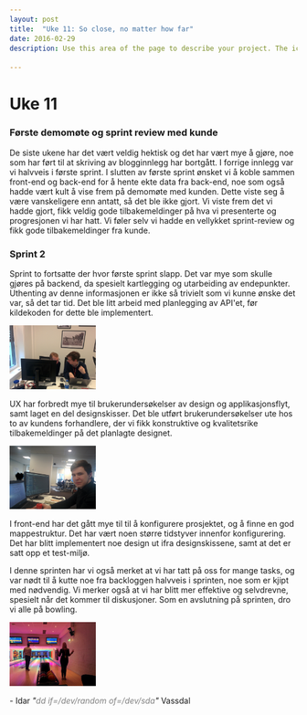 ```yaml
---
layout: post
title:	"Uke 11: So close, no matter how far"
date: 2016-02-29
description: Use this area of the page to describe your project. The icon above is part of a free icon set by <a href="https://sellfy.com/p/8Q9P/jV3VZ/">Flat Icons</a>. On their website, you can download their free set with 16 icons, or you can purchase the entire set with 146 icons for only $12!

---
```


# Uke 11

### Første demomøte og sprint review med kunde
De siste ukene har det vært veldig hektisk og det har vært mye å gjøre, noe som har ført til at skriving av blogginnlegg har bortgått. 
I forrige innlegg var vi halvveis i første sprint. I slutten
av første sprint ønsket vi å koble sammen front-end og back-end for å hente ekte data fra back-end, noe som også hadde vært
kult å vise frem på demomøte med kunden. Dette viste seg å være vanskeligere enn antatt, så det ble ikke gjort. Vi viste frem det 
vi hadde gjort,
fikk veldig gode tilbakemeldinger på hva vi presenterte og progresjonen vi har hatt. Vi føler selv vi hadde en vellykket sprint-review og 
fikk gode tilbakemeldinger fra kunde.

### Sprint 2
Sprint to fortsatte der hvor første sprint slapp. Det var mye som skulle gjøres på backend, da spesielt kartlegging og utarbeiding 
av endepunkter. Uthenting av denne informasjonen er ikke så trivielt som vi kunne ønske det var, så det tar tid. Det ble litt 
arbeid med planlegging av API'et, før kildekoden for dette ble implementert. 

<img src="/img/fred_mrtn.jpg" style="width: 30%; height: auto;" class="center-block"/>
 
UX har forbredt mye til brukerundersøkelser av design og applikasjonsflyt, samt laget en del designskisser. Det ble utført brukerundersøkelser
ute hos to av kundens forhandlere, der vi fikk konstruktive og kvalitetsrike tilbakemeldinger på det planlagte designet.

<img src="/img/jonas_stare_2.jpg" style="width: 30%; height: auto;" class="center-block"/>

I front-end har det gått mye til til å konfigurere prosjektet, og å finne en god mappestruktur. 
Det har vært noen større tidstyver innenfor konfigurering. Det har blitt implementert noe design ut ifra designskissene, samt at det er 
satt opp et test-miljø.
 
I denne sprinten har vi også merket at vi har tatt på oss for mange tasks, og var nødt til å kutte noe fra backloggen halvveis i 
sprinten, noe som er kjipt med nødvendig. Vi merker også at vi har blitt mer effektive og selvdrevne, spesielt når det kommer til 
diskusjoner. Som en avslutning på sprinten, dro vi alle på bowling.

<img src="/img/kirstine_bowling.jpg" style="width: 30%; height: auto;" class="center-block"/>




<!-- Don't kill me, I know use inline css, deal with it ¯\_(ツ)_/¯ -->
\- Idar <i>"<span style="color: gray;">dd if=/dev/random of=/dev/sda</span>"</i> Vassdal
